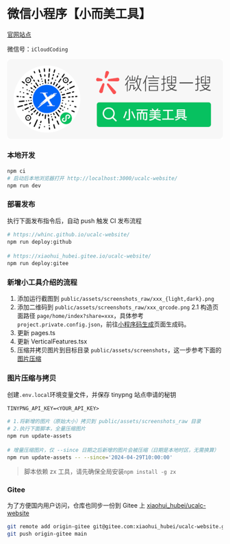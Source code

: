 # 微信小程序【小而美工具】

[官网站点](https://whinc.github.io/ucalc-website/) 

微信号：`iCloudCoding`

<p align="center">
  <a href="https://whinc.github.io/ucalc-website/" target="_blank"><img src="./public/assets/images/qrcode_soso.png" alt="Next js starter banner"></a>
</p>

### 本地开发

```bash
npm ci
# 启动后本地浏览器打开 http://localhost:3000/ucalc-website/
npm run dev
```

### 部署发布

执行下面发布指令后，自动 push 触发 CI 发布流程

```bash
# https://whinc.github.io/ucalc-website/
npm run deploy:github

# https://xiaohui_hubei.gitee.io/ucalc-website/
npm run deploy:gitee
```

### 新增小工具介绍的流程

1. 添加运行截图到 `public/assets/screenshots_raw/xxx_{light,dark}.png`
2. 添加二维码到 `public/assets/screenshots_raw/xxx_qrcode.png`
  2.1 构造页面路径 `page/home/index?share=xxx`，具体参考 `project.private.config.json`，前往[小程序码生成](https://mp.weixin.qq.com/wxamp/wxaqrcode/weappcode)页面生成码。
3. 更新 pages.ts 
4. 更新 VerticalFeatures.tsx
5. 压缩并拷贝图片到目标目录  `public/assets/screenshots`，这一步参考下面的[图片压缩](#图片压缩与拷贝)

### 图片压缩与拷贝

创建`.env.local`环境变量文件，并保存 tinypng 站点申请的秘钥
```
TINYPNG_API_KEY=<YOUR_API_KEY>
```

```bash
# 1.将新增的图片（原始大小）拷贝到 public/assets/screenshots_raw 目录
# 2.执行下面脚本，全量压缩图片
npm run update-assets

# 增量压缩图片，仅 --since 日期之后新增的图片会被压缩（日期是本地时区，无需换算）
npm run update-assets -- --since='2024-04-29T10:00:00'
```

> 脚本依赖 zx 工具，请先确保全局安装`npm install -g zx`


### Gitee

为了方便国内用户访问，仓库也同步一份到 Gitee 上 [xiaohui_hubei/ucalc-website](https://gitee.com/xiaohui_hubei/ucalc-website)

```bash
git remote add origin-gitee git@gitee.com:xiaohui_hubei/ucalc-website.git
git push origin-gitee main
```
